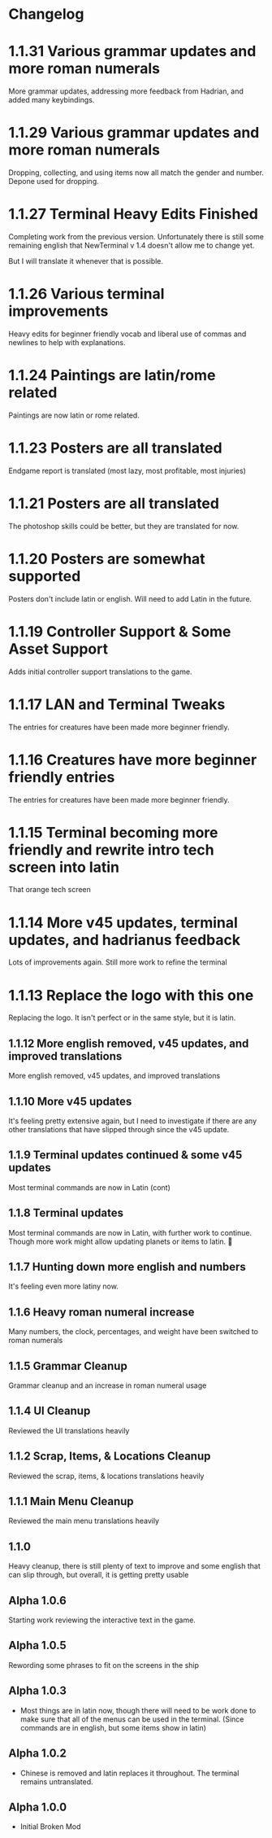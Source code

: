 # Changelog
# 1.1.31 Various grammar updates and more roman numerals
More grammar updates, addressing more feedback from Hadrian, and added many keybindings.

# 1.1.29 Various grammar updates and more roman numerals
Dropping, collecting, and using items now all match the gender and number. Depone used for dropping.


# 1.1.27 Terminal Heavy Edits Finished
Completing work from the previous version. Unfortunately there is still some remaining english that NewTerminal v 1.4 doesn't allow me to change yet.

But I will translate it whenever that is possible.

# 1.1.26 Various terminal improvements
Heavy edits for beginner friendly vocab and liberal use of commas and newlines to help with explanations.

# 1.1.24 Paintings are latin/rome related
Paintings are now latin or rome related.

# 1.1.23 Posters are all translated
Endgame report is translated (most lazy, most profitable, most injuries)

# 1.1.21 Posters are all translated
The photoshop skills could be better, but they are translated for now.

# 1.1.20 Posters are somewhat supported
Posters don't include latin or english. Will need to add Latin in the future.

# 1.1.19 Controller Support & Some Asset Support
Adds initial controller support translations to the game.

# 1.1.17 LAN and Terminal Tweaks
The entries for creatures have been made more beginner friendly.


# 1.1.16 Creatures have more beginner friendly entries
The entries for creatures have been made more beginner friendly.

# 1.1.15 Terminal becoming more friendly and rewrite intro tech screen into latin
That orange tech screen

# 1.1.14 More v45 updates, terminal updates, and hadrianus feedback
Lots of improvements again. Still more work to refine the terminal

# 1.1.13 Replace the logo with this one
Replacing the logo. It isn't perfect or in the same style, but it is latin.

## 1.1.12 More english removed, v45 updates, and improved translations
More english removed, v45 updates, and improved translations

## 1.1.10 More v45 updates
It's feeling pretty extensive again, but I need to investigate if there are any other translations that have slipped through since the v45 update.

## 1.1.9 Terminal updates continued & some v45 updates
Most terminal commands are now in Latin (cont)

## 1.1.8 Terminal updates
Most terminal commands are now in Latin, with further work to continue. Though more work might allow updating planets or items to latin. :thinking:

## 1.1.7 Hunting down more english and numbers
It's feeling even more latiny now.

## 1.1.6 Heavy roman numeral increase
Many numbers, the clock, percentages, and weight have been switched to roman numerals

## 1.1.5 Grammar Cleanup
Grammar cleanup and an increase in roman numeral usage

## 1.1.4 UI Cleanup
Reviewed the UI translations heavily

## 1.1.2 Scrap, Items, & Locations Cleanup
Reviewed the scrap, items, & locations translations heavily

## 1.1.1 Main Menu Cleanup
Reviewed the main menu translations heavily

## 1.1.0
Heavy cleanup, there is still plenty of text to improve and some english that can slip through, but overall, it is getting pretty usable

## Alpha 1.0.6
Starting work reviewing the interactive text in the game.

## Alpha 1.0.5
Rewording some phrases to fit on the screens in the ship

## Alpha 1.0.3
- Most things are in latin now, though there will need to be work done to make sure that all of the menus can be used in the terminal. (Since commands are in english, but some items show in latin)

## Alpha 1.0.2
- Chinese is removed and latin replaces it throughout. The terminal remains untranslated.

## Alpha 1.0.0
- Initial Broken Mod
